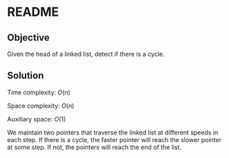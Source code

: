 # README

## Objective

Given the head of a linked list, detect if there is a cycle.

## Solution

Time complexity: $O(n)$

Space complexity: $O(n)$

Auxiliary space: $O(1)$

We maintain two pointers that traverse the linked list at different speeds in each step.
If there is a cycle, the faster pointer will reach the slower pointer at some step.
If not, the pointers will reach the end of the list.
